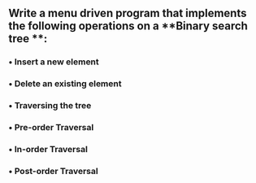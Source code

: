 ## Write a menu driven program that implements the following operations on a **Binary search tree **:
### •	Insert a new element 
### •	Delete an existing element
### •	Traversing the tree
### •	Pre-order Traversal
### •	In-order Traversal 
### •	Post-order Traversal
